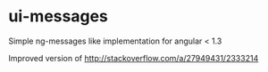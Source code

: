 # ui-messages
Simple  ng-messages like implementation for angular &lt; 1.3

Improved version of http://stackoverflow.com/a/27949431/2333214
